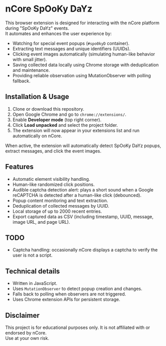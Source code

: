 # nCore SpOoKy DaYz

This browser extension is designed for interacting with the nCore platform during "SpOoKy DaYz" events.  
It automates and enhances the user experience by:

- Watching for special event popups (`#spo0kyD` container).
- Extracting text messages and unique identifiers (UUIDs).
- Clicking event images automatically (simulating human-like behavior with small jitter).
- Saving collected data locally using Chrome storage with deduplication and maintenance.
- Providing reliable observation using MutationObserver with polling fallback.


## Installation & Usage

1. Clone or download this repository.
2. Open Google Chrome and go to `chrome://extensions/`.
3. Enable **Developer mode** (top right corner).
4. Click **Load unpacked** and select the project folder.
5. The extension will now appear in your extensions list and run automatically on nCore.

When active, the extension will automatically detect SpOoKy DaYz popups, extract messages, and click the event images.

## Features

- Automatic element visibility handling.
- Human-like randomized click positions.
- Audible captcha detection alert: plays a short sound when a Google reCAPTCHA is detected after a human-like click (debounced).
- Popup content monitoring and text extraction.
- Deduplication of collected messages by UUID.
- Local storage of up to 2000 recent entries.
- Export captured data as CSV (including timestamp, UUID, message, image URL, and page URL).

## TODO

- Captcha handling: occasionally nCore displays a captcha to verify the user is not a script.

## Technical details

- Written in JavaScript.
- Uses `MutationObserver` to detect popup creation and changes.
- Falls back to polling when observers are not triggered.
- Uses Chrome extension APIs for persistent storage.

## Disclaimer

This project is for educational purposes only. It is not affiliated with or endorsed by nCore.  
Use at your own risk.
